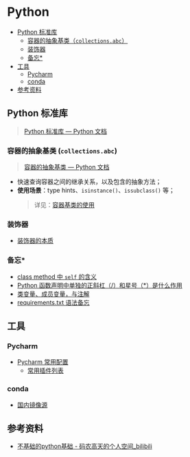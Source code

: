 Python
===

<!-- TOC -->
- [Python 标准库](#python-标准库)
    - [容器的抽象基类（`collections.abc`）](#容器的抽象基类collectionsabc)
    - [装饰器](#装饰器)
    - [备忘*](#备忘)
- [工具](#工具)
    - [Pycharm](#pycharm)
    - [conda](#conda)
- [参考资料](#参考资料)
<!-- TOC -->

## Python 标准库
> [Python 标准库 — Python 文档](https://docs.python.org/zh-cn/3/library/index.html)

### 容器的抽象基类 (`collections.abc`)
> [容器的抽象基类 — Python 文档](https://docs.python.org/zh-cn/3/library/collections.abc.html#collections-abstract-base-classes)  

- 快速查询容器之间的继承关系，以及包含的抽象方法；
- **使用场景**：type hints、`isinstance()`、`issubclass()` 等；
    > 详见：[容器基类的使用](./_archives/2022/08/Python容器基类的使用.md)

### 装饰器
- [装饰器的本质](./_archives/2022/05/python装饰器的本质.md)

### 备忘*
- [class method 中 `self` 的含义](./_archives/2022/06/python类方法中self的含义.md)
- [Python 函数声明中单独的正斜杠（/）和星号（*）是什么作用](./_archives/2022/07/python函数声明中单独的正斜杠和星号是什么意思.md)
- [类变量、成员变量，与注解](./_archives/2022/07/python类变量和成员变量的最佳实践)
- [requirements.txt 语法备忘](./_archives/2022/09/python-requirements语法.md)


## 工具

### Pycharm
- [Pycharm 常用配置](./_archives/2022/07/PyCharm常用配置.md)
    - [常用插件列表](./_archives/2022/07/PyCharm常用配置.md#常用插件)

### conda
- [国内镜像源](./_archives/2022/06/python国内镜像源.md)


## 参考资料
- [不基础的python基础 - 码农高天的个人空间_bilibili](https://space.bilibili.com/245645656/channel/collectiondetail?sid=346060)